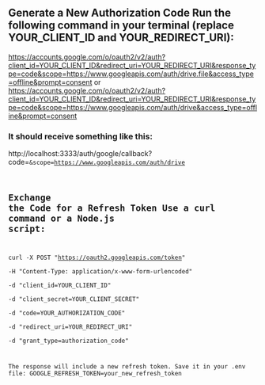 ## Generate a New Authorization Code Run the following command in your terminal (replace YOUR_CLIENT_ID and YOUR_REDIRECT_URI):
https://accounts.google.com/o/oauth2/v2/auth?client_id=YOUR_CLIENT_ID&redirect_uri=YOUR_REDIRECT_URI&response_type=code&scope=https://www.googleapis.com/auth/drive.file&access_type=offline&prompt=consent
or
https://accounts.google.com/o/oauth2/v2/auth?client_id=YOUR_CLIENT_ID&redirect_uri=YOUR_REDIRECT_URI&response_type=code&scope=https://www.googleapis.com/auth/drive&access_type=offline&prompt=consent

### It should receive something like this:
http://localhost:3333/auth/google/callback?code=<CODE>&scope=https://www.googleapis.com/auth/drive

## Exchange the Code for a Refresh Token Use a curl command or a Node.js script:

curl -X POST "https://oauth2.googleapis.com/token" \
-H "Content-Type: application/x-www-form-urlencoded" \
-d "client_id=YOUR_CLIENT_ID" \
-d "client_secret=YOUR_CLIENT_SECRET" \
-d "code=YOUR_AUTHORIZATION_CODE" \
-d "redirect_uri=YOUR_REDIRECT_URI" \
-d "grant_type=authorization_code"

The response will include a new refresh token. Save it in your .env file:
GOOGLE_REFRESH_TOKEN=your_new_refresh_token
